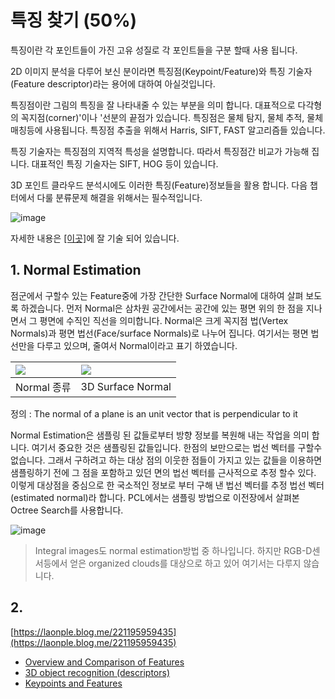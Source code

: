 # 특징 찾기 \(50%\)

특징이란 각 포인트들이 가진 고유 성질로 각 포인트들을 구분 할때 사용 됩니다.

2D 이미지 분석을 다루어 보신 분이라면 특징점\(Keypoint/Feature\)와 특징 기술자\(Feature descriptor\)라는 용어에 대하여 아실것입니다.

특징점이란 그림의 특징을 잘 나타내줄 수 있는 부분을 의미 합니다. 대표적으로 다각형의 꼭지점\(corner\)'이나 '선분의 끝점가 있습니다. 특징점은 물체 탐지, 물체 추적, 물체 매칭등에 사용됩니다. 특징점 추출을 위해서 Harris, SIFT, FAST 알고리즘들 있습니다.

특징 기술자는 특징점의 지역적 특성을 설명합니다. 따라서 특징점간 비교가 가능해 집니다. 대표적인 특징 기술자는 SIFT, HOG 등이 있습니다.

3D 포인트 클라우드 분석시에도 이러한 특징\(Feature\)정보들을 활용 합니다. 다음 챕터에서 다룰 분류문제 해결을 위해서는 필수적입니다.

![image](https://user-images.githubusercontent.com/17797922/47074467-68e8ff80-d235-11e8-9c5c-541cf31ac671.png)

자세한 내용은 [\[이곳\]](http://robotica.unileon.es/index.php/PCL/OpenNI_tutorial_4:_3D_object_recognition_%28descriptors%29)에 잘 기술 되어 있습니다.

## 1. Normal Estimation

점군에서 구할수 있는 Feature중에 가장 간단한 Surface Normal에 대하여 살펴 보도록 하겠습니다. 먼저 Normal은 삼차원 공간에서는 공간에 있는 평면 위의 한 점을 지나면서 그 평면에 수직인 직선을 의미합니다. Normal은 크게 꼭지점 법\(Vertex Normals\)과 평면 법선\(Face/surface Normals\)로 나누어 집니다. 여기서는 평면 법선만을 다루고 있으며, 줄여서 Normal이라고 표기 하였습니다.

| ![](https://i.imgur.com/eMhFGch.png) | ![](https://i.imgur.com/i6n3yEa.png) |
| :--- | :--- |
| Normal 종류 | 3D Surface Normal |

정의 : The normal of a plane is an unit vector that is perpendicular to it

Normal Estimation은 샘플링 된 값들로부터 방향 정보를 복원해 내는 작업을 의미 합니다. 여기서 중요한 것은 샘플링된 값들입니다. 한점의 보만으로는 법선 벡터를 구할수 없습니다. 그래서 구하려고 하는 대상 점의 이웃한 점들이 가지고 있는 값들을 이용하면 샘플링하기 전에 그 점을 포함하고 있던 면의 법선 벡터를 근사적으로 추정 할수 있다. 이렇게 대상점을 중심으로 한 국소적인 정보로 부터 구해 낸 법선 벡터를 추정 법선 벡터\(estimated normal\)라 합니다. PCL에서는 샘플링 방법으로 이전장에서 살펴본 Octree Search를 사용합니다.

![image](https://user-images.githubusercontent.com/17797922/41693140-e87b4298-753e-11e8-8d66-0c1ca989e531.png)

> Integral images도 normal estimation방법 중 하나입니다. 하지만 RGB-D센서등에서 얻은 organized clouds를 대상으로 하고 있어 여기서는 다루지 않습니다.

## 2.

[https://laonple.blog.me/221195959435](https://laonple.blog.me/221195959435)

* [Overview and Comparison of Features](https://github.com/PointCloudLibrary/pcl/wiki/Overview-and-Comparison-of-Features)
* [3D object recognition \(descriptors\)](http://robotica.unileon.es/index.php/PCL/OpenNI_tutorial_4:_3D_object_recognition_%28descriptors%29)
* [Keypoints and Features](http://www.pointclouds.org/assets/uploads/cglibs13_features.pdf)

